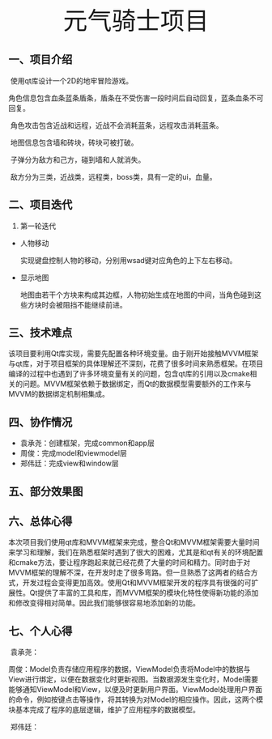 <center><font face="黑体" size = 8>
    元气骑士项目
    </font>
    </center> 

## 一、项目介绍

​		使用qt库设计一个2D的地牢冒险游戏。

​		角色信息包含血条蓝条盾条，盾条在不受伤害一段时间后自动回复，蓝条血条不可回复。

​		角色攻击包含近战和远程，近战不会消耗蓝条，远程攻击消耗蓝条。

​		地图信息包含墙和砖块，砖块可被打破。

​		子弹分为敌方和己方，碰到墙和人就消失。

​		敌方分为三类，近战类，远程类，boss类，具有一定的ui，血量。

## 二、项目迭代
1. 第一轮迭代
- 人物移动

  实现键盘控制人物的移动，分别用wsad键对应角色的上下左右移动。

- 显示地图

  地图由若干个方块来构成其边框，人物初始生成在地图的中间，当角色碰到这些方块时会被阻挡不能继续前进。
## 三、技术难点
​		该项目要利用Qt库实现，需要先配置各种环境变量。由于刚开始接触MVVM框架与qt库，对于项目框架的具体理解还不深刻，花费了很多时间来熟悉框架。在项目编译的过程中也遇到了许多环境变量有关的问题，包含qt库的引用以及cmake相关的问题。MVVM框架依赖于数据绑定，而Qt的数据模型需要额外的工作来与MVVM的数据绑定机制相集成。
## 四、协作情况
- 袁承尧：创建框架，完成common和app层
- 周俊：完成model和viewmodel层
- 郑伟廷：完成view和window层
## 五、部分效果图
## 六、总体心得

​		本次项目我们使用qt库和MVVM框架来完成，整合Qt和MVVM框架需要大量时间来学习和理解，我们在熟悉框架时遇到了很大的困难，尤其是和qt有关的环境配置和cmake方法，要让程序跑起来就已经花费了大量的时间和精力。同时由于对MVVM框架的理解不深，在开发时走了很多弯路。但一旦熟悉了这两者的结合方式，开发过程会变得更加高效。使用Qt和MVVM框架开发的程序具有很强的可扩展性。Qt提供了丰富的工具和库，而MVVM框架的模块化特性使得新功能的添加和修改变得相对简单。因此我们能够很容易地添加新的功能。

## 七、个人心得

​	袁承尧：

​	周俊：Model负责存储应用程序的数据，ViewModel负责将Model中的数据与View进行绑定，以便在数据变化时更新视图。当数据源发生变化时，Model需要能够通知ViewModel和View，以便及时更新用户界面。ViewModel处理用户界面的命令，例如按键点击等操作，将其转换为对Model的相应操作。因此，这两个模块基本完成了程序的底层逻辑，维护了应用程序的数据模型。

​	郑伟廷：
